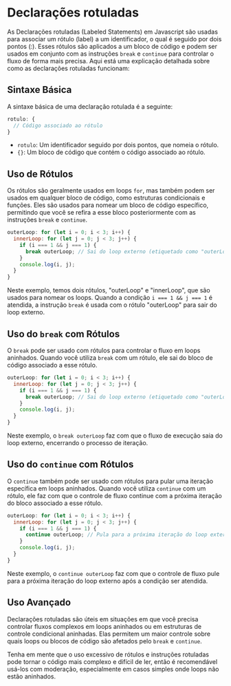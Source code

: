 # Declarações rotuladas

As Declarações rotuladas (Labeled Statements) em Javascript são usadas para associar um rótulo
(label) a um identificador, o qual é seguido por dois pontos (:). Esses rótulos são aplicados a
um bloco de código e podem ser usados em conjunto com as instruções `break` e `continue` para
controlar o fluxo de forma mais precisa. Aqui está uma explicação detalhada sobre como as
declarações rotuladas funcionam:

## Sintaxe Básica

A sintaxe básica de uma declaração rotulada é a seguinte:

```javascript
rotulo: {
  // Código associado ao rótulo
}
```

- `rotulo`: Um identificador seguido por dois pontos, que nomeia o rótulo.
- `{}`: Um bloco de código que contém o código associado ao rótulo.

## Uso de Rótulos

Os rótulos são geralmente usados em loops `for`, mas também podem ser usados em qualquer bloco de código, como estruturas condicionais e funções. Eles são usados para nomear um bloco de código específico, permitindo que você se refira a esse bloco posteriormente com as instruções `break` e `continue`.

```javascript
outerLoop: for (let i = 0; i < 3; i++) {
  innerLoop: for (let j = 0; j < 3; j++) {
    if (i === 1 && j === 1) {
      break outerLoop; // Sai do loop externo (etiquetado como "outerLoop")
    }
    console.log(i, j);
  }
}
```

Neste exemplo, temos dois rótulos, "outerLoop" e "innerLoop", que são usados para nomear os loops. Quando a condição `i === 1 && j === 1` é atendida, a instrução `break` é usada com o rótulo "outerLoop" para sair do loop externo.

## Uso do `break` com Rótulos

O `break` pode ser usado com rótulos para controlar o fluxo em loops aninhados. Quando você utiliza `break` com um rótulo, ele sai do bloco de código associado a esse rótulo.

```javascript
outerLoop: for (let i = 0; i < 3; i++) {
  innerLoop: for (let j = 0; j < 3; j++) {
    if (i === 1 && j === 1) {
      break outerLoop; // Sai do loop externo (etiquetado como "outerLoop")
    }
    console.log(i, j);
  }
}
```

Neste exemplo, o `break outerLoop` faz com que o fluxo de execução saia do loop externo, encerrando o processo de iteração.

## Uso do `continue` com Rótulos

O `continue` também pode ser usado com rótulos para pular uma iteração específica em loops aninhados. Quando você utiliza `continue` com um rótulo, ele faz com que o controle de fluxo continue com a próxima iteração do bloco associado a esse rótulo.

```javascript
outerLoop: for (let i = 0; i < 3; i++) {
  innerLoop: for (let j = 0; j < 3; j++) {
    if (i === 1 && j === 1) {
      continue outerLoop; // Pula para a próxima iteração do loop externo (etiquetado como "outerLoop")
    }
    console.log(i, j);
  }
}
```

Neste exemplo, o `continue outerLoop` faz com que o controle de fluxo pule para a próxima iteração do loop externo após a condição ser atendida.

## Uso Avançado

Declarações rotuladas são úteis em situações em que você precisa controlar fluxos complexos em loops aninhados ou em estruturas de controle condicional aninhadas. Elas permitem um maior controle sobre quais loops ou blocos de código são afetados pelo `break` e `continue`.

Tenha em mente que o uso excessivo de rótulos e instruções rotuladas pode tornar o código mais complexo e difícil de ler, então é recomendável usá-los com moderação, especialmente em casos simples onde loops não estão aninhados.
